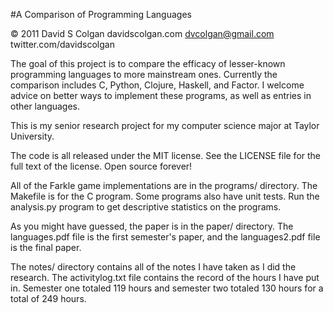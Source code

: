 #A Comparison of Programming Languages

&copy; 2011
David S Colgan
davidscolgan.com
dvcolgan@gmail.com
twitter.com/davidscolgan

The goal of this project is to compare the efficacy of lesser-known programming languages to more mainstream ones.  Currently the comparison includes C, Python, Clojure, Haskell, and Factor.  I welcome advice on better ways to implement these programs, as well as entries in other languages.

This is my senior research project for my computer science major at Taylor University.

The code is all released under the MIT license.  See the LICENSE file for the full text of the license.  Open source forever!

All of the Farkle game implementations are in the programs/ directory.  The Makefile is for the C program.  Some programs also have unit tests.  Run the analysis.py program to get descriptive statistics on the programs.

As you might have guessed, the paper is in the paper/ directory.  The languages.pdf file is the first semester's paper, and the languages2.pdf file is the final paper.

The notes/ directory contains all of the notes I have taken as I did the research.  The activitylog.txt file contains the record of the hours I have put in.  Semester one totaled 119 hours and semester two totaled 130 hours for a total of 249 hours. 
